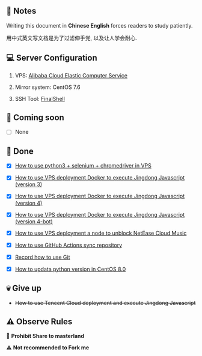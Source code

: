 ## 📔 Notes

Writing this document in **Chinese English** forces readers to study patiently.

用中式英文写文档是为了过滤伸手党, 以及让人学会耐心.

## 💻 Server Configuration

1. VPS: [Alibaba Cloud Elastic Computer Service](https://www.aliyun.com/product/swas)

2. Mirror system: CentOS 7.6

3. SSH Tool: [FinalShell](http://www.hostbuf.com/t/988.html)

## 🤯 Coming soon

- [ ] None

## 🥰 Done

- [x] [How to use python3 + selenium + chromedriver in VPS](https://github.com/YamTian/Notes/tree/master/Python3.7.2)

- [x] [How to use VPS deployment Docker to execute Jingdong Javascript (version 3)](https://github.com/YamTian/Notes/tree/master/JD-v3)

- [x] [How to use VPS deployment Docker to execute Jingdong Javascript (version 4)](https://github.com/YamTian/Notes/tree/master/JD-v4)

- [x] [How to use VPS deployment Docker to execute Jingdong Javascript (version 4-bot)](https://github.com/YamTian/Notes/tree/master/JD-v4-bot)

- [x] [How to use VPS deployment a node to unblock NetEase Cloud Music](https://github.com/YamTian/Notes/tree/master/NeteaseMusic)

- [x] [How to use GitHub Actions sync repository](https://github.com/YamTian/Notes/tree/master/Synchronize)

- [x] [Record how to use Git](https://github.com/YamTian/Notes/tree/master/git)

- [x] [How to updata python version in CentOS 8.0](https://github.com/YamTian/Notes/tree/master/CentOS%208.0%20Python3.9.2)

## 💀 Give up

- ~~How to use Tencent Cloud deployment and execute Jingdong Javascript~~

## ⚠️ Observe Rules

🚫 **Prohibit Share to masterland**

️️⚠ **Not recommended to Fork me**
